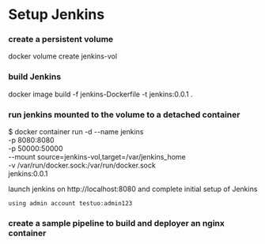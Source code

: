 # Setup Jenkins

### create a persistent volume

docker volume create jenkins-vol

### build Jenkins

docker image build -f jenkins-Dockerfile -t jenkins:0.0.1 .

### run jenkins mounted to the volume to a detached container

$ docker container run -d --name jenkins \
                   -p 8080:8080 \
                   -p 50000:50000 \
                   --mount source=jenkins-vol,target=/var/jenkins_home \
                   -v /var/run/docker.sock:/var/run/docker.sock \
                   jenkins:0.0.1

launch jenkins on http://localhost:8080 and complete initial setup of Jenkins

    using admin account testuo:admin123

### create a sample pipeline to build and deployer an nginx container

    
